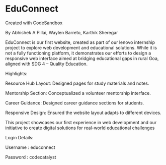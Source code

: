 # EduConnect
Created with CodeSandbox

By Abhishek A Pillai, Waylen Barreto, Karthik Sheregar

EduConnect is our first website, created as part of our lenovo internship project to explore web development and educational solutions. While it is not a fully functioning platform, it demonstrates our efforts to design a responsive web interface aimed at bridging educational gaps in rural Goa, aligned with SDG 4 – Quality Education.

Highlights:

Resource Hub Layout: Designed pages for study materials and notes.

Mentorship Section: Conceptualized a volunteer mentorship interface.

Career Guidance: Designed career guidance sections for students.

Responsive Design: Ensured the website layout adapts to different devices.

This project showcases our first experience in web development and our initiative to create digital solutions for real-world educational challenges


Login Details:

Username : educonnect

Password : codecatalyst
